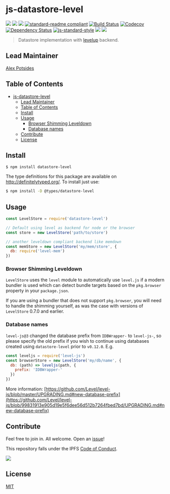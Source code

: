 # js-datastore-level

[![](https://img.shields.io/badge/made%20by-Protocol%20Labs-blue.svg?style=flat-square)](http://ipn.io)
[![](https://img.shields.io/badge/project-IPFS-blue.svg?style=flat-square)](http://ipfs.io/)
[![](https://img.shields.io/badge/freenode-%23ipfs-blue.svg?style=flat-square)](http://webchat.freenode.net/?channels=%23ipfs)
[![standard-readme compliant](https://img.shields.io/badge/standard--readme-OK-green.svg?style=flat-square)](https://github.com/RichardLitt/standard-readme)
[![Build Status](https://flat.badgen.net/travis/ipfs/js-datastore-level)](https://travis-ci.com/ipfs/js-datastore-level)
[![Codecov](https://codecov.io/gh/ipfs/js-datastore-level/branch/master/graph/badge.svg)](https://codecov.io/gh/ipfs/js-datastore-level)
[![Dependency Status](https://david-dm.org/ipfs/js-datastore-level.svg?style=flat-square)](https://david-dm.org/ipfs/js-datastore-level)
[![js-standard-style](https://img.shields.io/badge/code%20style-standard-brightgreen.svg?style=flat-square)](https://github.com/feross/standard)
![](https://img.shields.io/badge/npm-%3E%3D3.0.0-orange.svg?style=flat-square)
![](https://img.shields.io/badge/Node.js-%3E%3D8.0.0-orange.svg?style=flat-square)


> Datastore implementation with [levelup](https://github.com/level/levelup) backend.

## Lead Maintainer

[Alex Potsides](https://github.com/achingbrain)

## Table of Contents

- [js-datastore-level](#js-datastore-level)
  - [Lead Maintainer](#Lead-Maintainer)
  - [Table of Contents](#Table-of-Contents)
  - [Install](#Install)
  - [Usage](#Usage)
    - [Browser Shimming Leveldown](#Browser-Shimming-Leveldown)
    - [Database names](#Database-names)
  - [Contribute](#Contribute)
  - [License](#License)

## Install

```
$ npm install datastore-level
```

The type definitions for this package are available on http://definitelytyped.org/. To install just use:

```sh
$ npm install -D @types/datastore-level
```

## Usage

```js
const LevelStore = require('datastore-level')

// Default using level as backend for node or the browser
const store = new LevelStore('path/to/store')

// another leveldown compliant backend like memdown
const memStore = new LevelStore('my/mem/store', {
  db: require('level-mem')
})
```

### Browser Shimming Leveldown

`LevelStore` uses the `level` module to automatically use `level.js` if a modern bundler is used which can detect bundle targets based on the `pkg.browser` property in your `package.json`.

If you are using a bundler that does not support `pkg.browser`, you will need to handle the shimming yourself, as was the case with versions of `LevelStore` 0.7.0 and earlier.

### Database names

`level-js@3` changed the database prefix from `IDBWrapper-` to `level-js-`, so please specify the old prefix if you wish to continue using databases created using `datastore-level` prior to `v0.12.0`.  E.g.

```javascript
const leveljs = require('level-js')
const browserStore = new LevelStore('my/db/name', {
  db: (path) => leveljs(path, {
    prefix: 'IDBWrapper-'
  })
})
```

More information: [https://github.com/Level/level-js/blob/master/UPGRADING.md#new-database-prefix](https://github.com/Level/level-js/blob/99831913e905d19e5f6dee56d512b7264fbed7bd/UPGRADING.md#new-database-prefix)

## Contribute

Feel free to join in. All welcome. Open an [issue](https://github.com/ipfs/js-datastore-level/issues)!

This repository falls under the IPFS [Code of Conduct](https://github.com/ipfs/community/blob/master/code-of-conduct.md).

[![](https://cdn.rawgit.com/jbenet/contribute-ipfs-gif/master/img/contribute.gif)](https://github.com/ipfs/community/blob/master/CONTRIBUTING.md)

## License

[MIT](LICENSE)
